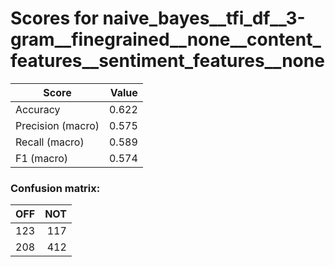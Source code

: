 # Scores for naive_bayes__tfi_df__3-gram__finegrained__none__content_features__sentiment_features__none
|      Score      |Value|
|-----------------|----:|
|Accuracy         |0.622|
|Precision (macro)|0.575|
|Recall (macro)   |0.589|
|F1 (macro)       |0.574|

### Confusion matrix:
|OFF|NOT|
|--:|--:|
|123|117|
|208|412|
